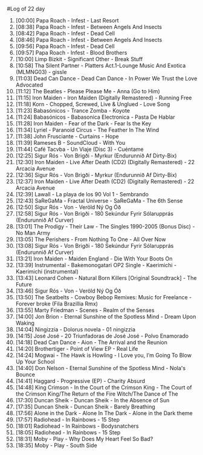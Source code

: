 #Log of 22 day

1. [00:00] Papa Roach - Infest - Last Resort
1. [08:38] Papa Roach - Infest - Between Angels And Insects
1. [08:42] Papa Roach - Infest - Dead Cell
1. [08:46] Papa Roach - Infest - Between Angels And Insects
1. [09:56] Papa Roach - Infest - Dead Cell
1. [09:57] Papa Roach - Infest - Blood Brothers
1. [10:00] Limp Bizkit - Significant Other - Break Stuff
1. [10:58] Tha Silent Partner - Platters Act.1-Lounge Music And Exotica (MLMNG03) - gissle
1. [11:03] Dead Can Dance - Dead Can Dance - In Power We Trust the Love Advocated
1. [11:12] The Beatles - Please Please Me - Anna (Go to Him)
1. [11:15] Iron Maiden - Iron Maiden (Digitally Remastered) - Running Free
1. [11:18] Korn - Chopped, Screwed, Live & Unglued - Love Song
1. [11:23] Babasónicos - Trance Zomba - Koyote
1. [11:24] Babasónicos - Babasonica Electronica - Pasta De Hablar
1. [11:28] Iron Maiden - Fear of the Dark - Fear Is the Key
1. [11:34] Lyriel - Paranoid Circus - The Feather In The Wind
1. [11:38] John Frusciante - Curtains - Hope
1. [11:39] Rameses B - SoundCloud - With You
1. [11:44] Café Tacvba - Un Viaje (Disc 3) - Cuéntame
1. [12:25] Sigur Rós - Von Brigði - Myrkur (Endurunnið Af Dirty-Bix)
1. [12:30] Iron Maiden - Live After Death (CD2) (Digitally Remastered) - 22 Arcacia Avenue
1. [12:36] Sigur Rós - Von Brigði - Myrkur (Endurunnið Af Dirty-Bix)
1. [12:37] Iron Maiden - Live After Death (CD2) (Digitally Remastered) - 22 Arcacia Avenue
1. [12:39] Lawall - La playa de los 90 Vol 1 - Sembrando
1. [12:43] SaReGaMa - Fractal Universe - SaReGaMa - The 6th Sense
1. [12:50] Sigur Rós - Von - Veröld Ný Og Óð
1. [12:58] Sigur Rós - Von Brigði - 180 Sekúndur Fyrir Sólarupprás (Endurunnið Af Curver)
1. [13:01] The Prodigy - Their Law - The Singles 1990-2005 (Bonus Disc) - No Man Army
1. [13:05] The Perishers - From Nothing To One - All Over Now
1. [13:08] Sigur Rós - Von Brigði - 180 Sekúndur Fyrir Sólarupprás (Endurunnið Af Curver)
1. [13:21] Iron Maiden - Maiden England - Die With Your Boots On
1. [13:39] Instrumental - Bakemonogatari OP2 Single - Kaerimichi - Kaerimichi (instrumental)
1. [13:43] Leonard Cohen - Natural Born Killers [Original Soundtrack] - The Future
1. [13:46] Sigur Rós - Von - Veröld Ný Og Óð
1. [13:50] The Seatbelts - Cowboy Bebop Remixes: Music for Freelance - Forever broke (Fila Brazillia Rmx)
1. [13:55] Marty Friedman - Scenes - Realm of the Senses
1. [14:00] Jon Brion - Eternal Sunshine of the Spotless Mind - Dream Upon Waking
1. [14:04] Ningizzia - Dolorus novela - 01 ningizzia
1. [14:15] José José - 20 Triunfadoras de José José - Polvo Enamorado
1. [14:18] Dead Can Dance - Aion - The Arrival and the Reunion
1. [14:20] Brothertiger - Point of View EP - Real Life
1. [14:24] Mogwai - The Hawk is Howling - I Love you, I’m Going To Blow Up Your School
1. [14:40] Don Nelson - Eternal Sunshine of the Spotless Mind - Nola's Bounce
1. [14:41] Haggard - Progressive (EP) - Charity Absurd
1. [14:48] King Crimson - In the Court of the Crimson King - The Court of the Crimson King/The Return of the Fire Witch/The Dance of The
1. [17:30] Duncan Sheik - Duncan Sheik - In the Absence of Sun
1. [17:35] Duncan Sheik - Duncan Sheik - Barely Breathing
1. [17:56] Alone in the Dark - Alone In The Dark - Alone in the Dark theme
1. [17:57] Radiohead - In Rainbows - 15 Step
1. [18:01] Radiohead - In Rainbows - Bodysnatchers
1. [18:05] Radiohead - In Rainbows - 15 Step
1. [18:31] Moby - Play - Why Does My Heart Feel So Bad?
1. [18:35] Moby - Play - South Side
